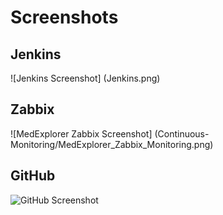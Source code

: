 # Screenshots

## Jenkins

![Jenkins Screenshot] (Jenkins.png)

## Zabbix

![MedExplorer Zabbix Screenshot] (Continuous-Monitoring/MedExplorer_Zabbix_Monitoring.png)

## GitHub

![GitHub Screenshot](GitHub.png)
